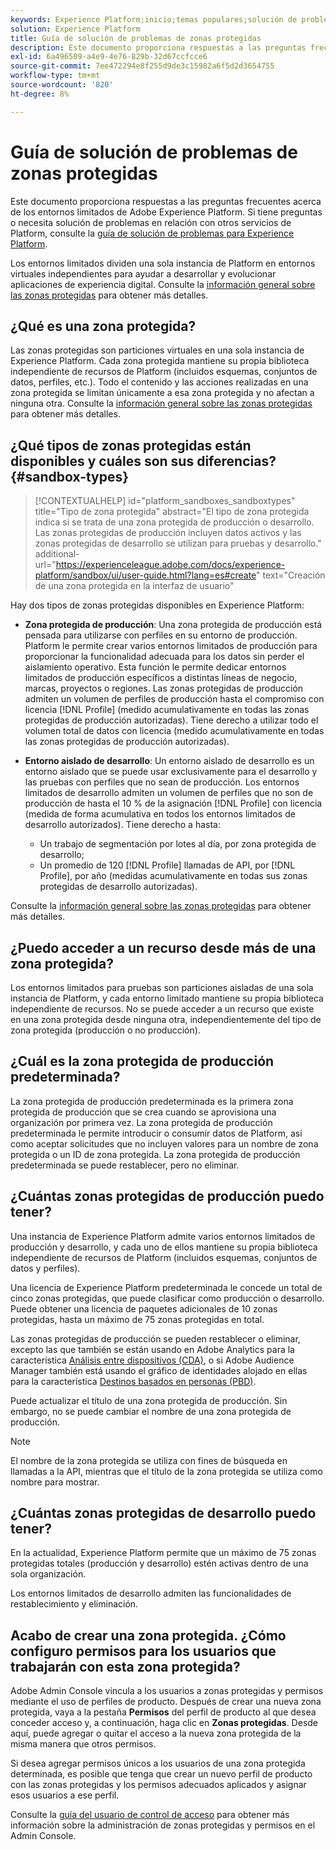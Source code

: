 ```yaml
---
keywords: Experience Platform;inicio;temas populares;solución de problemas de zonas protegidas
solution: Experience Platform
title: Guía de solución de problemas de zonas protegidas
description: Este documento proporciona respuestas a las preguntas frecuentes acerca de los entornos limitados de Adobe Experience Platform.
exl-id: 6a496509-a4e9-4e76-829b-32d67ccfcce6
source-git-commit: 7ee472294e8f255d9de3c15982a6f5d2d3654755
workflow-type: tm+mt
source-wordcount: '820'
ht-degree: 8%

---
```


# Guía de solución de problemas de zonas protegidas

Este documento proporciona respuestas a las preguntas frecuentes acerca de los entornos limitados de Adobe Experience Platform. Si tiene preguntas o necesita solución de problemas en relación con otros servicios de Platform, consulte la [guía de solución de problemas para Experience Platform](../landing/troubleshooting.md).

Los entornos limitados dividen una sola instancia de Platform en entornos virtuales independientes para ayudar a desarrollar y evolucionar aplicaciones de experiencia digital. Consulte la [información general sobre las zonas protegidas](home.md) para obtener más detalles.

## ¿Qué es una zona protegida?

Las zonas protegidas son particiones virtuales en una sola instancia de Experience Platform. Cada zona protegida mantiene su propia biblioteca independiente de recursos de Platform (incluidos esquemas, conjuntos de datos, perfiles, etc.). Todo el contenido y las acciones realizadas en una zona protegida se limitan únicamente a esa zona protegida y no afectan a ninguna otra. Consulte la [información general sobre las zonas protegidas](home.md) para obtener más detalles.

## ¿Qué tipos de zonas protegidas están disponibles y cuáles son sus diferencias? {#sandbox-types}

>[!CONTEXTUALHELP]
>id="platform_sandboxes_sandboxtypes"
>title="Tipo de zona protegida"
>abstract="El tipo de zona protegida indica si se trata de una zona protegida de producción o desarrollo. Las zonas protegidas de producción incluyen datos activos y las zonas protegidas de desarrollo se utilizan para pruebas y desarrollo."
>additional-url="https://experienceleague.adobe.com/docs/experience-platform/sandbox/ui/user-guide.html?lang=es#create" text="Creación de una zona protegida en la interfaz de usuario"

Hay dos tipos de zonas protegidas disponibles en Experience Platform:

* **Zona protegida de producción**: Una zona protegida de producción está pensada para utilizarse con perfiles en su entorno de producción. Platform le permite crear varios entornos limitados de producción para proporcionar la funcionalidad adecuada para los datos sin perder el aislamiento operativo. Esta función le permite dedicar entornos limitados de producción específicos a distintas líneas de negocio, marcas, proyectos o regiones. Las zonas protegidas de producción admiten un volumen de perfiles de producción hasta el compromiso con licencia [!DNL Profile] (medido acumulativamente en todas las zonas protegidas de producción autorizadas). Tiene derecho a utilizar todo el volumen total de datos con licencia (medido acumulativamente en todas las zonas protegidas de producción autorizadas).

* **Entorno aislado de desarrollo**: Un entorno aislado de desarrollo es un entorno aislado que se puede usar exclusivamente para el desarrollo y las pruebas con perfiles que no sean de producción. Los entornos limitados de desarrollo admiten un volumen de perfiles que no son de producción de hasta el 10 % de la asignación [!DNL Profile] con licencia (medida de forma acumulativa en todos los entornos limitados de desarrollo autorizados). Tiene derecho a hasta:
   * Un trabajo de segmentación por lotes al día, por zona protegida de desarrollo;
   * Un promedio de 120 [!DNL Profile] llamadas de API, por [!DNL Profile], por año (medidas acumulativamente en todas sus zonas protegidas de desarrollo autorizadas).

Consulte la [información general sobre las zonas protegidas](./home.md) para obtener más detalles.

## ¿Puedo acceder a un recurso desde más de una zona protegida?

Los entornos limitados para pruebas son particiones aisladas de una sola instancia de Platform, y cada entorno limitado mantiene su propia biblioteca independiente de recursos. No se puede acceder a un recurso que existe en una zona protegida desde ninguna otra, independientemente del tipo de zona protegida (producción o no producción).

## ¿Cuál es la zona protegida de producción predeterminada?

La zona protegida de producción predeterminada es la primera zona protegida de producción que se crea cuando se aprovisiona una organización por primera vez. La zona protegida de producción predeterminada le permite introducir o consumir datos de Platform, así como aceptar solicitudes que no incluyen valores para un nombre de zona protegida o un ID de zona protegida. La zona protegida de producción predeterminada se puede restablecer, pero no eliminar.

## ¿Cuántas zonas protegidas de producción puedo tener?

Una instancia de Experience Platform admite varios entornos limitados de producción y desarrollo, y cada uno de ellos mantiene su propia biblioteca independiente de recursos de Platform (incluidos esquemas, conjuntos de datos y perfiles).

Una licencia de Experience Platform predeterminada le concede un total de cinco zonas protegidas, que puede clasificar como producción o desarrollo. Puede obtener una licencia de paquetes adicionales de 10 zonas protegidas, hasta un máximo de 75 zonas protegidas en total.

Las zonas protegidas de producción se pueden restablecer o eliminar, excepto las que también se están usando en Adobe Analytics para la característica [Análisis entre dispositivos (CDA)](https://experienceleague.adobe.com/docs/analytics/components/cda/overview.html?lang=es), o si Adobe Audience Manager también está usando el gráfico de identidades alojado en ellas para la característica [Destinos basados en personas (PBD)](https://experienceleague.adobe.com/docs/audience-manager/user-guide/features/destinations/people-based/people-based-destinations-overview.html?lang=es).

Puede actualizar el título de una zona protegida de producción. Sin embargo, no se puede cambiar el nombre de una zona protegida de producción.

>[!NOTE]
>
>El nombre de la zona protegida se utiliza con fines de búsqueda en llamadas a la API, mientras que el título de la zona protegida se utiliza como nombre para mostrar.

## ¿Cuántas zonas protegidas de desarrollo puedo tener?

En la actualidad, Experience Platform permite que un máximo de 75 zonas protegidas totales (producción y desarrollo) estén activas dentro de una sola organización.

Los entornos limitados de desarrollo admiten las funcionalidades de restablecimiento y eliminación.

## Acabo de crear una zona protegida. ¿Cómo configuro permisos para los usuarios que trabajarán con esta zona protegida?

Adobe Admin Console vincula a los usuarios a zonas protegidas y permisos mediante el uso de perfiles de producto. Después de crear una nueva zona protegida, vaya a la pestaña **Permisos** del perfil de producto al que desea conceder acceso y, a continuación, haga clic en **Zonas protegidas**. Desde aquí, puede agregar o quitar el acceso a la nueva zona protegida de la misma manera que otros permisos.

Si desea agregar permisos únicos a los usuarios de una zona protegida determinada, es posible que tenga que crear un nuevo perfil de producto con las zonas protegidas y los permisos adecuados aplicados y asignar esos usuarios a ese perfil.

Consulte la [guía del usuario de control de acceso](../access-control/ui/overview.md) para obtener más información sobre la administración de zonas protegidas y permisos en el Admin Console.
